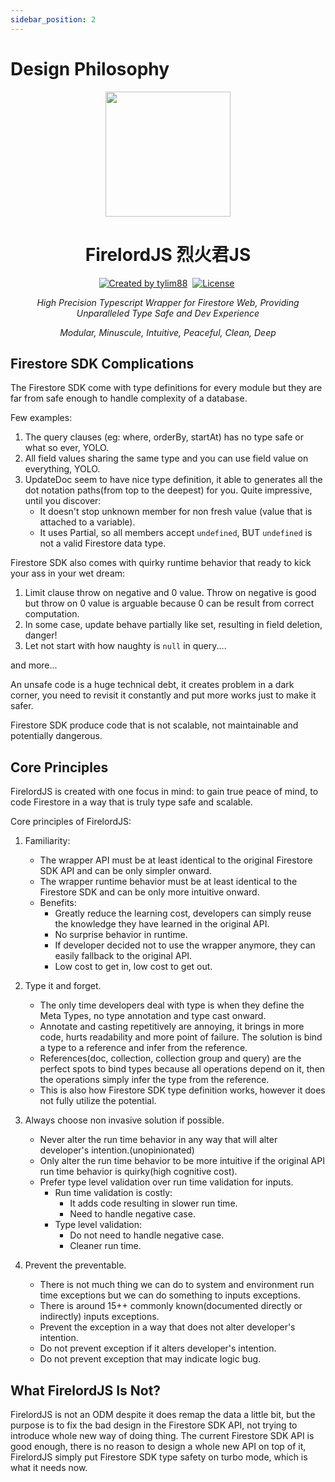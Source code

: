 ```yaml
---
sidebar_position: 2
---
```


# Design Philosophy

<p align="center">
 <a href="https://github.com/tylim88/Firelord/blob/main/img/ozai.png" rel="nofollow"><img src="https://raw.githubusercontent.com/tylim88/Firelord/main/img/ozai.png" width="200px" align="center" /></a>
  <h1 align="center">FirelordJS 烈火君JS</h1>
</p>

<p align="center">
 <a href="https://www.npmjs.com/package/firelordjs" rel="nofollow"><img src="https://img.shields.io/npm/v/firelordjs" alt="Created by tylim88"/></a>&nbsp;
 <a href="https://github.com/tylim88/firelordjs/blob/main/LICENSE" rel="nofollow"><img src="https://img.shields.io/github/license/tylim88/firelordjs" alt="License"/></a>&nbsp;
</p>

<p align="center">
<i>
High Precision Typescript Wrapper for Firestore Web, Providing Unparalleled Type Safe and Dev Experience
</i></p>

<p align="center">
<i>
Modular, Minuscule, Intuitive, Peaceful, Clean, Deep
</i></p>

## Firestore SDK Complications

The Firestore SDK come with type definitions for every module but they are far from safe enough to handle complexity of a database.

Few examples:

1. The query clauses (eg: where, orderBy, startAt) has no type safe or what so ever, YOLO.
2. All field values sharing the same type and you can use field value on everything, YOLO.
3. UpdateDoc seem to have nice type definition, it able to generates all the dot notation paths(from top to the deepest) for you. Quite impressive, until you discover:
   - It doesn't stop unknown member for non fresh value (value that is attached to a variable).
   - It uses Partial, so all members accept `undefined`, BUT `undefined` is not a valid Firestore data type.

Firestore SDK also comes with quirky runtime behavior that ready to kick your ass in your wet dream:

1. Limit clause throw on negative and 0 value. Throw on negative is good but throw on 0 value is arguable because 0 can be result from correct computation.
2. In some case, update behave partially like set, resulting in field deletion, danger!
3. Let not start with how naughty is `null` in query....

and more...

An unsafe code is a huge technical debt, it creates problem in a dark corner, you need to revisit it constantly and put more works just to make it safer.

Firestore SDK produce code that is not scalable, not maintainable and potentially dangerous.

## Core Principles

FirelordJS is created with one focus in mind: to gain true peace of mind, to code Firestore in a way that is truly type safe and scalable.

Core principles of FirelordJS:

1. Familiarity:
   - The wrapper API must be at least identical to the original Firestore SDK API and can be only simpler onward.
   - The wrapper runtime behavior must be at least identical to the Firestore SDK and can be only more intuitive onward.
   - Benefits:
     - Greatly reduce the learning cost, developers can simply reuse the knowledge they have learned in the original API.
     - No surprise behavior in runtime.
     - If developer decided not to use the wrapper anymore, they can easily fallback to the original API.
     - Low cost to get in, low cost to get out.
2. Type it and forget.
   - The only time developers deal with type is when they define the Meta Types, no type annotation and type cast onward.
   - Annotate and casting repetitively are annoying, it brings in more code, hurts readability and more point of failure. The solution is bind a type to a reference and infer from the reference.
   - References(doc, collection, collection group and query) are the perfect spots to bind types because all operations depend on it, then the operations simply infer the type from the reference.
   - This is also how Firestore SDK type definition works, however it does not fully utilize the potential.
3. Always choose non invasive solution if possible.

   - Never alter the run time behavior in any way that will alter developer's intention.(unopinionated)
   - Only alter the run time behavior to be more intuitive if the original API run time behavior is quirky(high cognitive cost).
   - Prefer type level validation over run time validation for inputs.
     - Run time validation is costly:
       - It adds code resulting in slower run time.
       - Need to handle negative case.
     - Type level validation:
       - Do not need to handle negative case.
       - Cleaner run time.

4. Prevent the preventable.
   - There is not much thing we can do to system and environment run time exceptions but we can do something to inputs exceptions.
   - There is around 15++ commonly known(documented directly or indirectly) inputs exceptions.
   - Prevent the exception in a way that does not alter developer's intention.
   - Do not prevent exception if it alters developer's intention.
   - Do not prevent exception that may indicate logic bug.

## What FirelordJS Is Not?

FirelordJS is not an ODM despite it does remap the data a little bit, but the purpose is to fix the bad design in the Firestore SDK API, not trying to introduce whole new way of doing thing. The current Firestore SDK API is good enough, there is no reason to design a whole new API on top of it, FirelordJS simply put Firestore SDK type safety on turbo mode, which is what it needs now.
